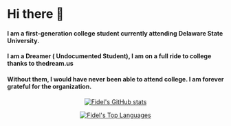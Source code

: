# Hi there 👋

#### I am a first-generation college student currently attending Delaware State University.
#### I am a Dreamer ( Undocumented Student), I am on a full ride to college thanks to thedream.us
#### Without them, I would have never been able to attend college. I am forever grateful for the organization.
<center>

[![Fidel's GitHub stats](https://github-readme-stats.vercel.app/api?username=fidel95)](https://github.com/fidel95)

[![Fidel's Top Languages](https://github-readme-stats.vercel.app/api/top-langs/?username=fidel95&hide=html,svelte&layout=compact&theme=omni&langs_count=10)](https://github.com/fidel95)
</center>
